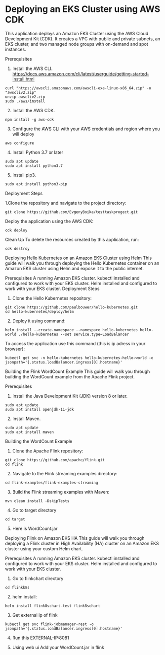 
# Deploying an EKS Cluster using AWS CDK
This application deploys an Amazon EKS Cluster using the AWS Cloud Development Kit (CDK). It creates a VPC with public and private subnets, an EKS cluster, and two managed node groups with on-demand and spot instances.


Prerequisites
1. Install the AWS CLI. https://docs.aws.amazon.com/cli/latest/userguide/getting-started-install.html

```
curl "https://awscli.amazonaws.com/awscli-exe-linux-x86_64.zip" -o "awscliv2.zip"
unzip awscliv2.zip
sudo ./aws/install
```

2. Install the AWS CDK.

```
npm install -g aws-cdk
```
3. Configure the AWS CLI with your AWS credentials and region where you will deploy

```
aws configure
```
4. Install Python 3.7 or later

```
sudo apt update
sudo apt install python3.7
```

5. Install pip3.

```
sudo apt install python3-pip

```
Deployment Steps

1.Clone the repository and navigate to the project directory:

```
git clone https://github.com/EvgenyBoika/testtaskprogect.git

```
Deploy the application using the AWS CDK:

```
cdk deploy

```

Clean Up
To delete the resources created by this application, run:

```
cdk destroy

```

Deploying Hello Kubernetes on an Amazon EKS Cluster using Helm
This guide will walk you through deploying the Hello Kubernetes container on an Amazon EKS cluster using Helm and expose it to the public internet.

Prerequisites
A running Amazon EKS cluster.
kubectl installed and configured to work with your EKS cluster.
Helm installed and configured to work with your EKS cluster.
Deployment Steps
1. Clone the Hello Kubernetes repository:
```
git clone https://github.com/paulbouwer/hello-kubernetes.git
cd hello-kubernetes/deploy/helm

```
2. Deploy it using command:

```
helm install --create-namespace --namespace hello-kubernetes hello-world ./hello-kubernetes --set service.type=LoadBalancer

```
To access the application use this command (this is ip adress in your browser):
```
kubectl get svc -n hello-kubernetes hello-kubernetes-hello-world -o jsonpath='{.status.loadBalancer.ingress[0].hostname}'

```
Building the Flink WordCount Example
This guide will walk you through building the WordCount example from the Apache Flink project.

Prerequisites
1. Install the Java Development Kit (JDK) version 8 or later.

```
sudo apt update
sudo apt install openjdk-11-jdk

```

2. Install Maven.

```
sudo apt update
sudo apt install maven

```

Building the WordCount Example
1. Clone the Apache Flink repository:

```
git clone https://github.com/apache/flink.git
cd flink

```

2. Navigate to the Flink streaming examples directory:

```
cd flink-examples/flink-examples-streaming

```

3. Build the Flink streaming examples with Maven:

```
mvn clean install -DskipTests

```
4. Go to target directory 

```
cd target

```
5. Here is WordCount.jar


Deploying Flink on Amazon EKS HA
This guide will walk you through deploying a Flink cluster in High Availability (HA) cluster on an Amazon EKS cluster using your custom Helm chart.

Prerequisites
A running Amazon EKS cluster.
kubectl installed and configured to work with your EKS cluster.
Helm installed and configured to work with your EKS cluster.

1. Go to flinkchart directory

```
cd flinkk8s

```
2. helm install:

```
helm install flink8schart-test flink8schart
```
3. Get external ip of flink

```
kubectl get svc flink-jobmanager-rest -o jsonpath='{.status.loadBalancer.ingress[0].hostname}'

```
4. Run this EXTERNAL-IP:8081

5. Using web ui Add your WordCount.jar in flink
